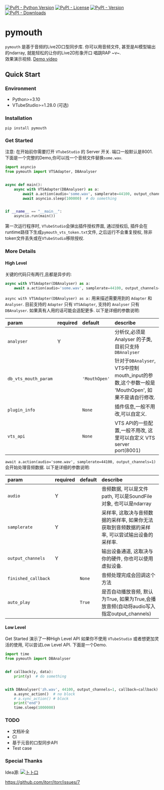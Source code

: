 [![PyPI - Python Version](https://img.shields.io/pypi/pyversions/pymouth)]()
[![PyPI - License](https://img.shields.io/pypi/l/pymouth)](https://github.com/organics2016/pymouth/blob/master/LICENSE)
[![PyPI - Version](https://img.shields.io/pypi/v/pymouth?color=green)](https://pypi.org/project/pymouth/)
[![PyPI - Downloads](https://img.shields.io/pypi/dm/pymouth)](https://pypi.org/project/pymouth/)

# pymouth

`pymouth` 是基于音频的Live2D口型同步库. 你可以用音频文件, 甚至是AI模型输出的ndarray, 就能轻松的让你的Live2D形象开口
唱跳RAP ~v~.<br>
效果演示视频.
[Demo video](https://www.bilibili.com/video/BV1nKGoeJEQY/?vd_source=49279a5158cf4b9566102c7e3806c231)

## Quick Start

### Environment

- Python>=3.10
- VTubeStudio>=1.28.0 (可选)

### Installation

```shell
pip install pymouth
```

### Get Started

注意: 在开始前你需要打开 `VTubeStudio` 的 Server 开关. 端口一般默认是8001.<br>
下面是一个完整的Demo,你可以找一个音频文件替换`some.wav`.<br>

```python
import asyncio
from pymouth import VTSAdapter, DBAnalyser


async def main():
    async with VTSAdapter(DBAnalyser) as a:
        await a.action(audio='some.wav', samplerate=44100, output_channels=1)
        await asyncio.sleep(100000)  # do something


if __name__ == "__main__":
    asyncio.run(main())
```

第一次运行程序时, `VTubeStudio`会弹出插件授权界面, 通过授权后, 插件会在runtime路径下生成`pymouth_vts_token.txt`文件,
之后运行不会重复授权, 除非token文件丢失或在`VTubeStudio`移除授权.<br>

### More Details

#### High Level

关键的代码只有两行,且都是异步的:

```python
async with VTSAdapter(DBAnalyser) as a:
    await a.action(audio='some.wav', samplerate=44100, output_channels=1)
```

`async with VTSAdapter(DBAnalyser) as a:` 用来描述需要用到的 `Adapter` 和 `Analyser`.
目前支持的 `Adapter` 只有 `VTSAdapter`, 支持的 `Analyser` 只有 `DBAnalyser`. 如果真有人用的话可能会适配更多.
以下是详细的参数说明:

| param                | required | default       | describe                                                              |
|:---------------------|:---------|:--------------|:----------------------------------------------------------------------|
| `analyser`           | Y        |               | 分析仪,必须是 Analyser 的子类,目前只支持`DBAnalyser`                                |
| `db_vts_mouth_param` |          | `'MouthOpen'` | 针对于`DBAnalyser`, VTS中控制mouth_input的参数,这个参数一般是 'MouthOpen', 如果不是请自行修改. |
| `plugin_info`        |          | `None`        | 插件信息,一般不用改,可以自定义.                                                     |
| `vts_api`            |          | `None`        | VTS API的一些配置,一般不用改, 这里可以自定义 VTS server port(8001)                     |

`await a.action(audio='some.wav', samplerate=44100, output_channels=1)` 会开始处理音频数据. 以下是详细的参数说明:

| param               | required | default | describe                                                      |
|:--------------------|:---------|:--------|:--------------------------------------------------------------|
| `audio`             | Y        |         | 音频数据, 可以是文件path, 可以是SoundFile对象, 也可以是ndarray                  |
| `samplerate`        | Y        |         | 采样率, 这取决与音频数据的采样率, 如果你无法获取到音频数据的采样率, 可以尝试输出设备的采样率.            |
| `output_channels`   | Y        |         | 输出设备通道, 这取决与你的硬件, 你也可以使用虚拟设备.                                 |
| `finished_callback` |          | `None`  | 音频处理完成会回调这个方法                                                 |
| `auto_play`         |          | `True`  | 是否自动播放音频, 默认为True, 如果为True,会播放音频(自动将audio写入指定output_channels) |

#### Low Level

Get Started 演示了一种High Level API 如果你不使用 `VTubeStudio` 或者想更加灵活的使用, 可以尝试Low Level API. 下面是一个Demo.

```python
import time
from pymouth import DBAnalyser


def callback(y, data):
    print(y)  # do something


with DBAnalyser('zh.wav', 44100, output_channels=1, callback=callback) as a:
    a.async_action()  # no block
    # a.sync_action() # block
    print("end")
    time.sleep(1000000)
```

### TODO

- 文档补全
- CI
- 基于元音的口型同步API
- Test case

### Special Thanks

Idea源:
[![](https://avatars.githubusercontent.com/u/1933673?s=40)卜卜口](https://github.com/itorr)

https://github.com/itorr/itorr/issues/7